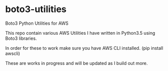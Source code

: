 # boto3-utilities
Boto3 Python Utilities for AWS

This repo contain various AWS Utilities I have written in Python3.5 using Boto3 libraries. 

In order for these to work make sure you have AWS CLI installed. (pip install awscli) 

These are works in progress and will be updated as I build out more. 
